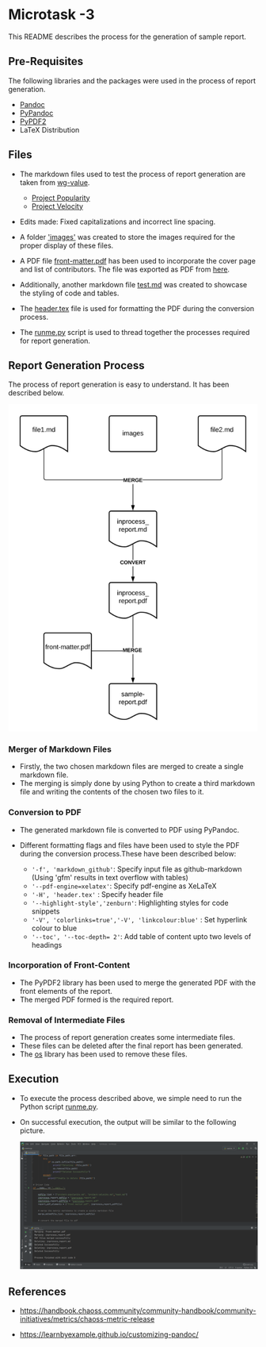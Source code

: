 # Microtask -3
 
 This README describes the process for the generation of sample report. 

## Pre-Requisites

The following libraries and the packages were used in the process of report generation.

- [Pandoc](https://pandoc.org/installing.html)
- [PyPandoc](https://pypi.org/project/pypandoc/)
- [PyPDF2](https://pypi.org/project/PyPDF2/)
- LaTeX Distribution

## Files

- The markdown files used to test the process of report generation are taken from [wg-value](https://github.com/chaoss/wg-value).

    - [Project Popularity](https://github.com/chaoss/wg-value/blob/master/focus-areas/communal-value/project-popularity.md)
    - [Project Velocity](https://github.com/chaoss/wg-value/blob/master/focus-areas/communal-value/project-velocity.md)
- Edits made: Fixed capitalizations and incorrect line spacing.    
- A folder ['images'](images) was created to store the images required for the proper display of these files.
- A PDF file [front-matter.pdf](front-matter.pdf) has been used to incorporate the cover page and list of contributors. The file was exported as PDF from [here](https://drive.google.com/file/d/1xoWpNPO95n2V1l4rWS7pIHfoQiAUPtcl/view?usp=sharing).
- Additionally, another markdown file [test.md](test.md) was created to showcase the styling of code and tables.
- The [header.tex](header.tex) file is used for formatting the PDF during the conversion process.
- The [runme.py](runme.py) script is used to thread together the processes required for report generation.

## Report Generation Process

The process of report generation is easy to understand. It has been described below.

![Sample Report Generation Flowchart](readme_images/sample-report-flowchart.png)

### Merger of Markdown Files

- Firstly, the two chosen markdown files are merged to create a single markdown file.
- The merging is simply done by using Python to create a third markdown file and writing the contents of the chosen two files to it.

### Conversion to PDF

- The generated markdown file is converted to PDF using PyPandoc.

- Different formatting flags and files have been used to style the PDF during the conversion process.These have been described below:

    - `'-f', 'markdown_github'`: Specify input file as github-markdown (Using 'gfm' results in text overflow with tables)
    - `'--pdf-engine=xelatex'`: Specify pdf-engine as XeLaTeX
    - `'-H', 'header.tex'` : Specify header file
    - `'--highlight-style','zenburn'`: Highlighting styles for code snippets
    - `'-V', 'colorlinks=true','-V', 'linkcolour:blue'` : Set hyperlink colour to blue
    - `'--toc', '--toc-depth= 2'`: Add table of content upto two levels of headings

### Incorporation of Front-Content

- The PyPDF2 library has been used to merge the generated PDF with the front elements of the report.
- The merged PDF formed is the required report.

### Removal of Intermediate Files

- The process of report generation creates some intermediate files.
- These files can be deleted after the final report has been generated.
- The [os](https://docs.python.org/3/library/os.html) library has been used to remove these files.

## Execution

- To execute the process described above, we simple need to run the Python script [runme.py](runme.py).
- On successful execution, the output will be similar to the following picture.

    ![Excecution of Code](readme_images/output.png)


## References

- https://handbook.chaoss.community/community-handbook/community-initiatives/metrics/chaoss-metric-release

- https://learnbyexample.github.io/customizing-pandoc/

